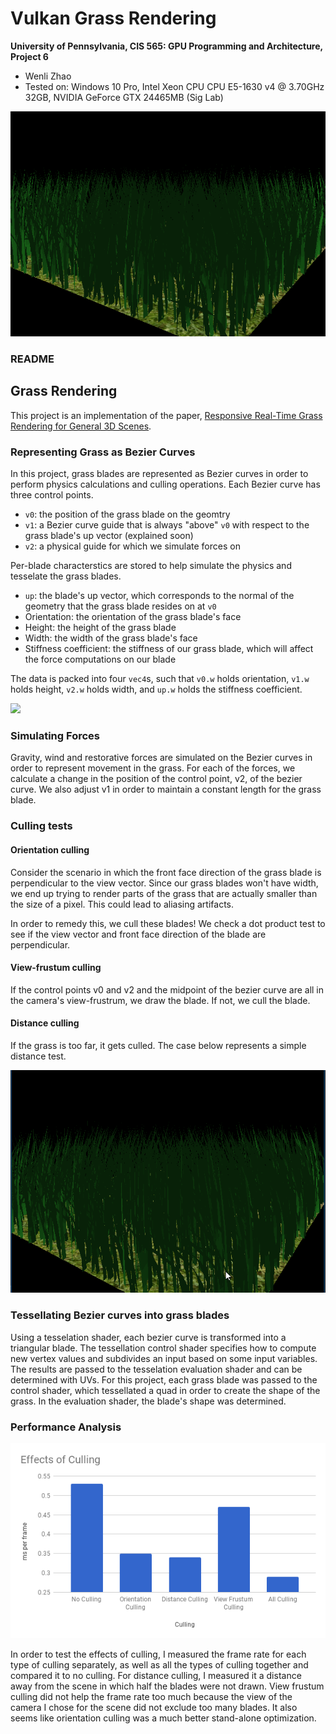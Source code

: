 Vulkan Grass Rendering
===============


**University of Pennsylvania, CIS 565: GPU Programming and Architecture, Project 6**

* Wenli Zhao
* Tested on: Windows 10 Pro, Intel Xeon CPU CPU E5-1630 v4 @ 3.70GHz 32GB, NVIDIA GeForce GTX 24465MB (Sig Lab)

![](img/Grass1.gif)

### README

## Grass Rendering

This project is an implementation of the paper, [Responsive Real-Time Grass Rendering for General 3D Scenes](https://www.cg.tuwien.ac.at/research/publications/2017/JAHRMANN-2017-RRTG/JAHRMANN-2017-RRTG-draft.pdf).

### Representing Grass as Bezier Curves

In this project, grass blades are represented as Bezier curves in order to perform physics calculations and culling operations. 
Each Bezier curve has three control points.
* `v0`: the position of the grass blade on the geomtry
* `v1`: a Bezier curve guide that is always "above" `v0` with respect to the grass blade's up vector (explained soon)
* `v2`: a physical guide for which we simulate forces on

Per-blade characterstics are stored to help simulate the physics and tesselate the grass blades.
* `up`: the blade's up vector, which corresponds to the normal of the geometry that the grass blade resides on at `v0`
* Orientation: the orientation of the grass blade's face
* Height: the height of the grass blade
* Width: the width of the grass blade's face
* Stiffness coefficient: the stiffness of our grass blade, which will affect the force computations on our blade

The data is packed into four `vec4`s, such that `v0.w` holds orientation, `v1.w` holds height, `v2.w` holds width, and 
`up.w` holds the stiffness coefficient.

![](img/blade_model.jpg)

### Simulating Forces

Gravity, wind and restorative forces are simulated on the Bezier curves in order to represent movement in the grass. For each of the forces, we calculate a change in the position of the control point, v2, of the bezier curve. We also adjust v1 in order to maintain a constant length for the grass blade.


### Culling tests

#### Orientation culling

Consider the scenario in which the front face direction of the grass blade is perpendicular to the view vector. Since our grass blades
won't have width, we end up trying to render parts of the grass that are actually smaller than the size of a pixel. This could
lead to aliasing artifacts.

In order to remedy this, we cull these blades! We check a dot product test to see if the view vector and front face direction of
the blade are perpendicular.

#### View-frustum culling

If the control points v0 and v2 and the midpoint of the bezier curve are all in the camera's view-frustrum, we draw the blade. If not, we cull the blade.

#### Distance culling

If the grass is too far, it gets culled. The case below represents a simple distance test.

![](img/GrassZoom.gif)


### Tessellating Bezier curves into grass blades

Using a tesselation shader, each bezier curve is transformed into a triangular blade. The tessellation control shader specifies how to compute new vertex values and subdivides an input based on some input variables. The results are passed to the tesselation evaluation shader and can be determined with UVs. For this project, each grass blade was passed to the control shader, which tessellated a quad in order to create the shape of the grass. In the evaluation shader, the blade's shape was determined.


### Performance Analysis

![](img/chart.png)

In order to test the effects of culling, I measured the frame rate for each type of culling separately, as well as all the types of culling together and compared it to no culling. For distance culling, I measured it a distance away from the scene in which half the blades were not drawn. View frustum culling did not help the frame rate too much because the view of the camera I chose for the scene did not exclude too many blades. It also seems like orientation culling was a much better stand-alone optimization.
